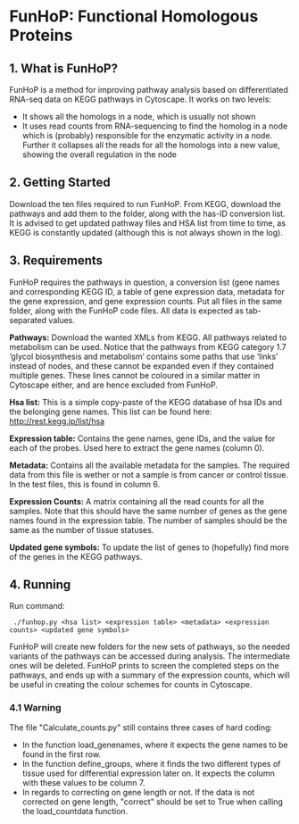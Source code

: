 FunHoP: Functional Homologous Proteins
======================================

## 1. What is FunHoP?
FunHoP is a method for improving pathway analysis based on differentiated RNA-seq data on KEGG pathways in Cytoscape. It works on two levels: 
* It shows all the homologs in a node, which is usually not shown
* It uses read counts from RNA-sequencing to find the homolog in a node which is (probably) responsible for the enzymatic activity in a node. 
	   Further it collapses all the reads for all the homologs into a new value, showing the overall regulation in the node 

## 2. Getting Started
Download the ten files required to run FunHoP. 
From KEGG, download the pathways and add them to the folder, along with the has-ID conversion list. It is advised to get updated pathway files and HSA list from time to time, as KEGG is constantly updated (although this is not always shown in the log). 

## 3. Requirements
FunHoP requires the pathways in question, a conversion list (gene names and corresponding KEGG ID, a table of gene expression data, metadata for the gene expression, and gene expression counts. Put all files in the same folder, along with the FunHoP code files. 
All data is expected as tab-separated values. 

**Pathways:** Download the wanted XMLs from KEGG. All pathways related to metabolism can be used. Notice that the pathways from KEGG category 1.7 ‘glycol biosynthesis and metabolism’ contains some paths that use ‘links’ instead of nodes, and these cannot be expanded even if they contained multiple genes. These lines cannot be coloured in a similar matter in Cytoscape either, and are hence excluded from FunHoP. 


**Hsa list:** This is a simple copy-paste of the KEGG database of hsa IDs and the belonging gene names. This list can be found here: http://rest.kegg.jp/list/hsa


**Expression table:** Contains the gene names, gene IDs, and the value for each of the probes. Used here to extract the gene names (column 0).


**Metadata:** Contains all the available metadata for the samples. The required data from this file is wether or not a sample is from cancer or control tissue. In the test files, this is found in column 6. 


**Expression Counts:** A matrix containing all the read counts for all the samples. Note that this should have the same number of genes as the gene names found in the expression table. The number of samples should be the same as the number of tissue statuses. 


**Updated gene symbols:** To update the list of genes to (hopefully) find more of the genes in the KEGG pathways. 


## 4. Running
Run command:
```
 ./funhop.py <hsa list> <expression table> <metadata> <expression counts> <updated gene symbols>
```
FunHoP will create new folders for the new sets of pathways, so the needed variants of the pathways can be accessed during analysis. The intermediate ones will be deleted. FunHoP prints to screen the completed steps on the pathways, and ends up with a summary of the expression counts, which will be useful in creating the colour schemes for counts in Cytoscape.   

### 4.1 Warning
The file "Calculate_counts.py" still contains three cases of hard coding:
* In the function load_genenames, where it expects the gene names to be found in the first row. 
* In the function define_groups, where it finds the two different types of tissue used for differential expression later on. It expects the column with these values to be column 7. 
* In regards to correcting on gene length or not. If the data is not corrected on gene length, "correct" should be set to True when calling the load_countdata function. 




